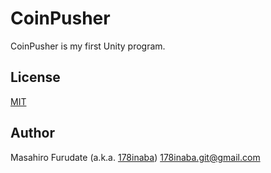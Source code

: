 # CoinPusher

CoinPusher is my first Unity program.

## License

[MIT](LICENSE)

## Author

Masahiro Furudate (a.k.a. [178inaba](https://github.com/178inaba))
<178inaba.git@gmail.com>
